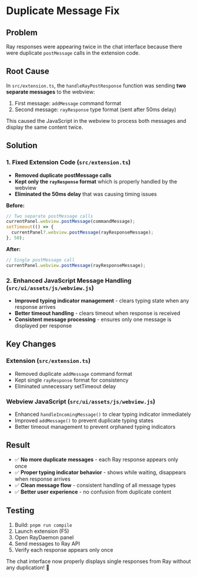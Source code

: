 # Duplicate Message Fix

## Problem
Ray responses were appearing twice in the chat interface because there were duplicate `postMessage` calls in the extension code.

## Root Cause
In `src/extension.ts`, the `handleRayPostResponse` function was sending **two separate messages** to the webview:

1. First message: `addMessage` command format
2. Second message: `rayResponse` type format (sent after 50ms delay)

This caused the JavaScript in the webview to process both messages and display the same content twice.

## Solution

### 1. Fixed Extension Code (`src/extension.ts`)
- **Removed duplicate postMessage calls**
- **Kept only the `rayResponse` format** which is properly handled by the webview
- **Eliminated the 50ms delay** that was causing timing issues

**Before:**
```typescript
// Two separate postMessage calls
currentPanel.webview.postMessage(commandMessage);
setTimeout(() => {
  currentPanel?.webview.postMessage(rayResponseMessage);
}, 50);
```

**After:**
```typescript
// Single postMessage call
currentPanel.webview.postMessage(rayResponseMessage);
```

### 2. Enhanced JavaScript Message Handling (`src/ui/assets/js/webview.js`)
- **Improved typing indicator management** - clears typing state when any response arrives
- **Better timeout handling** - clears timeout when response is received
- **Consistent message processing** - ensures only one message is displayed per response

## Key Changes

### Extension (`src/extension.ts`)
- Removed duplicate `addMessage` command format
- Kept single `rayResponse` format for consistency
- Eliminated unnecessary setTimeout delay

### Webview JavaScript (`src/ui/assets/js/webview.js`)
- Enhanced `handleIncomingMessage()` to clear typing indicator immediately
- Improved `addMessage()` to prevent duplicate typing states
- Better timeout management to prevent orphaned typing indicators

## Result
- ✅ **No more duplicate messages** - each Ray response appears only once
- ✅ **Proper typing indicator behavior** - shows while waiting, disappears when response arrives
- ✅ **Clean message flow** - consistent handling of all message types
- ✅ **Better user experience** - no confusion from duplicate content

## Testing
1. Build: `pnpm run compile`
2. Launch extension (F5)
3. Open RayDaemon panel
4. Send messages to Ray API
5. Verify each response appears only once

The chat interface now properly displays single responses from Ray without any duplication! 🎉